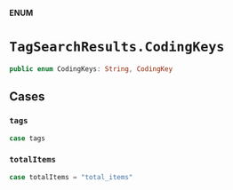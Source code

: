 **ENUM**

# `TagSearchResults.CodingKeys`

```swift
public enum CodingKeys: String, CodingKey
```

## Cases
### `tags`

```swift
case tags
```

### `totalItems`

```swift
case totalItems = "total_items"
```
